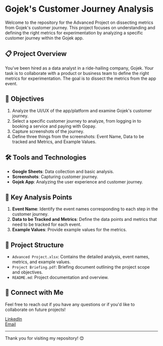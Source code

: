# Gojek's Customer Journey Analysis

Welcome to the repository for the Advanced Project on dissecting metrics from Gojek's customer journey. This project focuses on understanding and defining the right metrics for experimentation by analyzing a specific customer journey within the Gojek app.

## 📋 Project Overview

You’ve been hired as a data analyst in a ride-hailing company, Gojek. Your task is to collaborate with a product or business team to define the right metrics for experimentation. The goal is to dissect the metrics from the app event.

## 🚀 Objectives

1. Analyze the UI/UX of the app/platform and examine Gojek's customer journey.
2. Select a specific customer journey to analyze, from logging in to booking a service and paying with Gopay.
3. Capture screenshots of the journey.
4. Define three things from the screenshots: Event Name, Data to be tracked and Metrics, and Example Values.

## 🛠 Tools and Technologies

- **Google Sheets**: Data collection and basic analysis.
- **Screenshots**: Capturing customer journey.
- **Gojek App**: Analyzing the user experience and customer journey.

## 🔑 Key Analysis Points

1. **Event Name**: Identify the event names corresponding to each step in the customer journey.
2. **Data to be Tracked and Metrics**: Define the data points and metrics that need to be tracked for each event.
3. **Example Values**: Provide example values for the metrics.

## 📂 Project Structure

- `Advanced Project.xlsx`: Contains the detailed analysis, event names, metrics, and example values.
- `Project Briefing.pdf`: Briefing document outlining the project scope and objectives.
- `README.md`: Project documentation and overview.

## 🤝 Connect with Me

Feel free to reach out if you have any questions or if you'd like to collaborate on future projects!

[LinkedIn](https://www.linkedin.com/in/aisya-rafa-maharani-6a7123253)  
[Email](mailto:aisya.rafa@gmail.com)

---

Thank you for visiting my repository! 😊